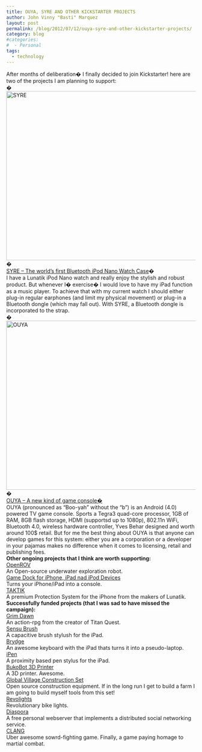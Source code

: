 ```yaml
---
title: OUYA, SYRE AND OTHER KICKSTARTER PROJECTS
author: John Vinny "Basti" Marquez
layout: post
permalink: /blog/2012/07/12/ouya-syre-and-other-kickstarter-projects/
category: blog
#categories:
#  - Personal
tags:
  - technology
---
```

<div>
  <span>After months of deliberation� I finally decided to join Kickstarter! here are two of the projects I am planning to support:</span>
</div>

<div>
  <span>� </span>
</div>

<div>
  <span><img style="display: block; margin-left: auto; margin-right: auto;" title="SYRE" alt="SYRE" src="http://s3.amazonaws.com/ksr/projects/216848/photo-full.jpg" width="600" height="450" /></span>
</div>

<div>
  <span>� </span>
</div>

<div>
  <span><span><a href="http://www.kickstarter.com/projects/syre/meet-syre-the-worlds-first-bluetooth-ipod-nano-wat?ref=live" target="_blank">SYRE &#8211; The world&#8217;s first Bluetooth iPod Nano Watch Case</a>� </span></span>
</div>

<div>
  I have a Lunatik iPod Nano watch and really enjoy the stylish and robust product. But whenever I� exercise� I would love to have my iPad function as a music player. To achieve that with my current watch I should either plug-in regular earphones (and limit my physical movement) or plug-in a Bluetooth dongle (which may fall out). With SYRE, a Bluetooth dongle is incorporated to the strap.
</div>

<div>
  <span>� </span>
</div>

<div>
  <span><img style="display: block; margin-left: auto; margin-right: auto;" title="OUYA" alt="OUYA" src="http://s3.amazonaws.com/ksr/projects/183979/photo-full.jpg" width="600" height="450" /></span>
</div>

<div>
  <span>� </span>
</div>

<div>
  <span><a href="http://www.kickstarter.com/projects/ouya/ouya-a-new-kind-of-video-game-console" target="_blank">OUYA &#8211; A new kind of game console� </a></span>
</div>

<div>
  OUYA (pronounced as &#8220;Boo-yah&#8221; without the &#8220;b&#8221;) is an Android (4.0) powered TV game console. Sports a Tegra3 quad-core processor, 1GB of RAM, 8GB flash storage, HDMI (supportsd up to 1080p), 802.11n WiFi, Bluetooth 4.0, wireless hardware controller, Yves Behar designed and worth around 100$ retail. But for me the best thing about OUYA is that anyone can develop games for this system: either you are a corporation or a developer in your pajamas makes no difference when it comes to licensing, retail and publishing fees.
</div>

<div>
</div>

<div>
  <strong>Other ongoing projects that I think are worth supporting:</strong>
</div>

<div>
  <a href="http://www.kickstarter.com/projects/openrov/openrov-the-open-source-underwater-robot?ref=category" target="_blank">OpenROV</a>
</div>

<div>
  An Open-source underwater exploration robot.
</div>

<div>
</div>

<div>
  <a href="http://www.kickstarter.com/projects/500587227/gamedock-for-iphone-ipad-and-ipod-touch-devices?ref=live" target="_blank">Game Dock for iPhone, iPad nad iPod Devices</a>
</div>

<div>
  Turns your iPhone/iPad into a console.
</div>

<div>
</div>

<div>
  <a href="http://www.kickstarter.com/projects/1104350651/taktik-premium-protection-system-for-the-iphone?ref=live%20" target="_blank">TAKTIK</a>
</div>

<div>
  A premium Protection System for the iPhone from the makers of Lunatik.
</div>

<div>
</div>

<div>
  <strong>Successfully funded projects (that I was sad to have missed the campaign):</strong>
</div>

<div>
  <a href="http://www.kickstarter.com/projects/crateentertainment/grim-dawn?ref=live" target="_blank">Grim Dawn</a>
</div>

<div>
  An action-rpg from the creator of Titan Quest.
</div>

<div>
</div>

<div>
  <a href="http://www.kickstarter.com/projects/797362124/sensu-brush-a-true-painting-experience-on-your-ipa?ref=search" target="_blank">Sensu Brush</a>
</div>

<div>
  A capacitive brush stylush for the iPad.
</div>

<div>
</div>

<div>
  <a href="http://www.kickstarter.com/projects/552506690/brydge-ipad-do-more?ref=search" target="_blank">Brydge</a>
</div>

<div>
  An awesome keyboard with the iPad thats turns it into a pseudo-laptop.
</div>

<div>
</div>

<div>
  <a href="http://www.kickstarter.com/projects/ipen/ipen-the-first-active-stylus-for-ipad?ref=search" target="_blank">iPen</a>
</div>

<div>
  A proximity based pen stylus for the iPad.
</div>

<div>
</div>

<div>
  <a href="http://www.kickstarter.com/projects/deezmaker/buko-3d-printer-raising-the-bar-of-open-source-3d?ref=category" target="_blank">BukoBot 3D Printer</a>
</div>

<div>
  A 3D printer. Awesome.
</div>

<div>
</div>

<div>
  <a href="http://www.kickstarter.com/projects/622508883/global-village-construction-set?ref=category" target="_blank">Global Village Construction Set</a>
</div>

<div>
  Open source construction equipment. If in the long run I get to build a farm I am going to build myself tools from this set!
</div>

<div>
</div>

<div>
  <a href="http://www.kickstarter.com/projects/revolights/revolights-join-the-revolution?ref=category" target="_blank">Revolights</a>
</div>

<div>
  Revolutionary bike lights.
</div>

<div>
</div>

<div>
  <a href="http://www.kickstarter.com/projects/196017994/diaspora-the-personally-controlled-do-it-all-distr?ref=category" target="_blank">Diaspora</a>
</div>

<div>
  A free personal webserver that implements a distributed social networking service.
</div>

<div>
</div>

<div>
  <a href="http://www.kickstarter.com/projects/260688528/clang" target="_blank"><span>CLANG</span></a>
</div>

<div>
  <span>Uber awesome sowrd-fighting game. Finally, a game paying homage to martial combat.</span>
</div>